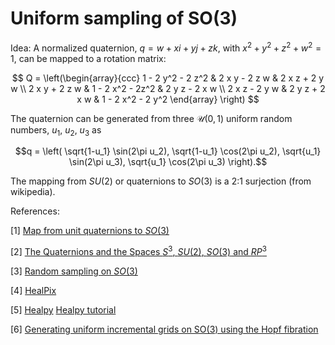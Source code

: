 # Uniform sampling of SO(3)

Idea: A normalized quaternion, $q = w + x i + y j + z k$,
with $x^2 + y^2 + z^2 + w^2 = 1$,
can be mapped to a rotation matrix:

$$
Q = \left(\begin{array}{ccc}
  1 - 2 y^2 - 2 z^2 & 2 x y - 2 z w    & 2 x z + 2 y w \\
  2 x y + 2 z w     & 1 - 2 x^2 - 2z^2 & 2 y z - 2 x w \\
  2 x z - 2 y w     & 2 y z + 2 x w    & 1 - 2 x^2 - 2 y^2
  \end{array}
\right)
$$

The quaternion can be generated from three $\mathcal U(0,1)$ uniform random numbers, $u_1$, $u_2$, $u_3$ as

$$q = \left(
    \sqrt{1-u_1} \sin(2\pi u_2),
    \sqrt{1-u_1} \cos(2\pi u_2),
    \sqrt{u_1} \sin(2\pi u_3),
    \sqrt{u_1} \cos(2\pi u_3)
\right).$$

The mapping from $SU(2)$ or quaternions to $SO(3)$ is a 2:1 surjection (from wikipedia).

References:

[1] [Map from unit quaternions to $SO(3)$](https://math.stackexchange.com/questions/1587309/map-from-unit-quaternions-to-so3)

[2] [The Quaternions and the Spaces $S^3$, $SU(2)$, $SO(3)$ and $RP^3$](https://www.cis.upenn.edu/~cis6100/geombchap8.pdf)

[3] [Random sampling on $SO(3)$](https://y7k4.github.io/2020/10/16/random-sampling-on-so-3.html)

[4] [HealPix](https://healpix.sourceforge.io/)

[5] [Healpy](https://github.com/healpy/healpy) [Healpy tutorial](https://healpy.readthedocs.io/en/latest/tutorial.html)

[6] [Generating uniform incremental grids on SO(3) using the Hopf fibration](https://www.ncbi.nlm.nih.gov/pmc/articles/PMC2896220/)

